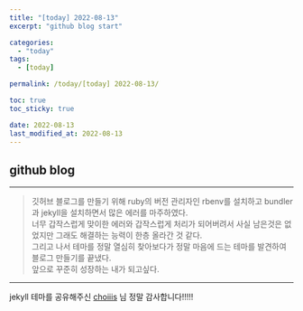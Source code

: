 ```yaml
---
title: "[today] 2022-08-13"
excerpt: "github blog start"

categories:
  - "today"
tags:
  - [today]

permalink: /today/[today] 2022-08-13/

toc: true
toc_sticky: true

date: 2022-08-13
last_modified_at: 2022-08-13
---
```


## github blog
****
> 깃허브 블로그를 만들기 위해 ruby의 버전 관리자인 rbenv를 설치하고 bundler과 jekyll을 설치하면서 많은 에러를 마주하였다.\
> 너무 갑작스럽게 맞이한 에러와 갑작스럽게 처리가 되어버려서 사실 남은것은
> 없었지만 그래도 해결하는 능력이 한층 올라간 것 같다.\
> 그리고 나서 테마를 정말 열심히 찾아보다가 정말 마음에 드는 테마를 발견하여 블로그 만들기를 끝냈다.\
> 앞으로 꾸준히 성장하는 내가 되고싶다.

****


jekyll 테마를 공유해주신 [choiiis](https://github.com/choiiis/minimal-mistakes-choiiis-customized) 님 정말 감사합니다!!!!!
